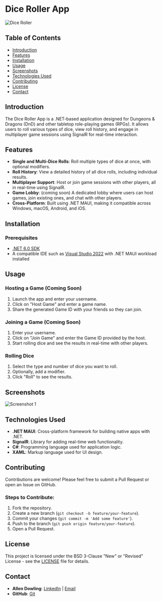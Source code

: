 
# Dice Roller App

![Dice Roller](https://github.com/allendowling/MssaDiceRoller/blob/main/screenshots/logo3.png) 

## Table of Contents

- [Introduction](#introduction)
- [Features](#features)
- [Installation](#installation)
- [Usage](#usage)
- [Screenshots](#screenshots)
- [Technologies Used](#technologies-used)
- [Contributing](#contributing)
- [License](#license)
- [Contact](#contact)

## Introduction

The Dice Roller App is a .NET-based application designed for Dungeons & Dragons (DnD) and other tabletop role-playing games (RPGs). It allows users to roll various types of dice, view roll history, and engage in multiplayer game sessions using SignalR for real-time interaction.

## Features

- **Single and Multi-Dice Rolls**: Roll multiple types of dice at once, with optional modifiers.
- **Roll History**: View a detailed history of all dice rolls, including individual results.
- **Multiplayer Support**: Host or join game sessions with other players, all in real-time using SignalR.
- **Game Lobby**: (coming soon) A dedicated lobby where users can host games, join existing ones, and chat with other players.
- **Cross-Platform**: Built using .NET MAUI, making it compatible across Windows, macOS, Android, and iOS.

## Installation

### Prerequisites

- [.NET 6.0 SDK](https://dotnet.microsoft.com/download/dotnet/6.0)
- A compatible IDE such as [Visual Studio 2022](https://visualstudio.microsoft.com/) with .NET MAUI workload installed

## Usage

### Hosting a Game (Coming Soon)

1. Launch the app and enter your username.
2. Click on "Host Game" and enter a game name.
3. Share the generated Game ID with your friends so they can join.

### Joining a Game (Coming Soon)

1. Enter your username.
2. Click on "Join Game" and enter the Game ID provided by the host.
3. Start rolling dice and see the results in real-time with other players.

### Rolling Dice

1. Select the type and number of dice you want to roll.
2. Optionally, add a modifier.
3. Click "Roll" to see the results.

## Screenshots

![Screenshot 1](https://github.com/allendowling/MssaDiceRoller/blob/main/gif/DiceRollgif.gif)



## Technologies Used

- **.NET MAUI**: Cross-platform framework for building native apps with .NET.
- **SignalR**: Library for adding real-time web functionality.
- **C#**: Programming language used for application logic.
- **XAML**: Markup language used for UI design.

## Contributing

Contributions are welcome! Please feel free to submit a Pull Request or open an Issue on GitHub.

### Steps to Contribute:

1. Fork the repository.
2. Create a new branch (`git checkout -b feature/your-feature`).
3. Commit your changes (`git commit -m 'Add some feature'`).
4. Push to the branch (`git push origin feature/your-feature`).
5. Open a Pull Request.

## License

This project is licensed under the BSD 3-Clause "New" or "Revised" License - see the [LICENSE](LICENSE) file for details.

## Contact

- **Allen Dowling**: [LinkedIn](www.linkedin.com/in/allen-dowling) | [Email](mailto:allen.dowling@outlook.com)
- **GitHub**: [Git](https://github.com/allendowling)
